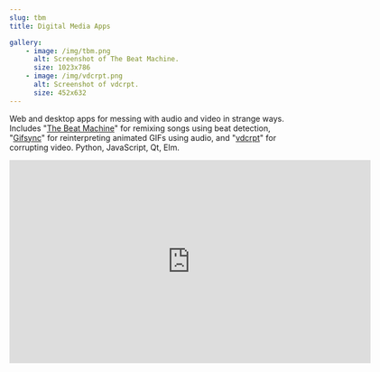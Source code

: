 ```yaml
---
slug: tbm
title: Digital Media Apps

gallery:
    - image: /img/tbm.png
      alt: Screenshot of The Beat Machine.
      size: 1023x786
    - image: /img/vdcrpt.png
      alt: Screenshot of vdcrpt.
      size: 452x632
---
```

Web and desktop apps for messing with audio and video in strange ways. Includes
"[The Beat Machine](https://beatmachine.branchpanic.me/)" for remixing songs
using beat detection,
"[Gifsync](https://gifsync.branchpanic.me/)" for reinterpreting animated GIFs
using audio, and
"[vdcrpt](https://branchpanic.itch.io/vdcrpt)" for corrupting video. Python, JavaScript, Qt, Elm.

<div class="videowrapper">
    <iframe src="https://player.vimeo.com/video/479558640" width="640" height="360" frameborder="0" allow="autoplay; fullscreen" allowfullscreen></iframe>
</div>